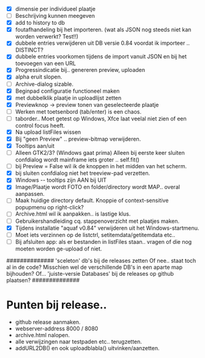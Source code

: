 - [x] dimensie per individueel plaatje
- [ ] Beschrijving kunnen meegeven
- [x] add to history to db
- [x] foutafhandeling bij het importeren. (wat als JSON nog steeds niet kan worden verwerkt? Test!!)
- [x] dubbele entries verwijderen uit DB versie 0.84 voordat ik importeer .. DISTINCT?
- [x] dubbele entries voorkomen tijdens de import vanuit JSON en bij het toevoegen van een URL
- [x] Progressindicatie bij.. genereren preview, uploaden
- [x] alpha eruit slopen.
- [ ] Archive-dialog sizable.
- [x] Beginpad configuratie functioneel maken
- [x] met dubbelklik plaatje in uploadlijst zetten
- [x] Previewknop -> preview tonen van geselecteerde plaatje
- [ ] Werken met toetsenbord (tab/enter) is een chaos.
- [ ] taborder.. Moet getest op Windows, Xfce laat veelal niet zien of een control focus heeft.
- [x] Na upload listFiles wissen
- [x] Bij "geen Preview" .. preview-bitmap verwijderen.
- [x] Tooltips aan/uit
- [ ] Alleen GTK2/3? (Windows gaat prima) Alleen bij eerste keer sluiten confdialog wordt mainframe iets groter .. self.fit()
- [ ] bij Preview = False wil ik de knoppen in het midden van het scherm.
- [x] bij sluiten confdialog niet het treeview-pad verzetten.
- [x] Windows -- tooltips zijn AAN bij UIT
- [x] Image/Plaatje wordt FOTO en folder/directory wordt MAP.. overal aanpassen.
- [ ] Maak huidige directory default. Knoppie of context-sensitive popupmenu op right-click?
- [ ] Archive.html wil ik aanpakken.. is lastige klus.
- [ ] Gebruikershandleiding cq. stappenoverzicht met plaatjes maken.
- [x] Tijdens installatie "aquaf v0.84" verwijderen uit het Windows-startmenu.
- [ ] Moet iets verzinnen op de listctrl, setitemdata/getitemdata etc..
- [ ] Bij afsluiten app: als er bestanden in listFiles staan.. vragen of die nog moeten worden ge-upload of niet.

##############
'sceleton' db's bij de releases zetten
Of nee.. staat toch al in de code?
Misschien wel de verschillende DB's in een aparte map bijhouden?
Of... 'juiste-versie Databases' bij de releases op github plaatsen? 
##############

# Punten bij release..
* github release aanmaken.
* webserver-address 8000 / 8080
* archive.html nalopen.
* alle verwijzingen naar testpaden etc.. terugzetten.
* addURL2DB() en ook uploadblabla() uitvinken/aanzetten.

